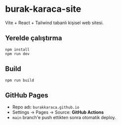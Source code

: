 # burak-karaca-site

Vite + React + Tailwind tabanlı kişisel web sitesi.

## Yerelde çalıştırma
```
npm install
npm run dev
```

## Build
```
npm run build
```

## GitHub Pages
- Repo adı: `burakkaraca.github.io`
- Settings → Pages → Source: **GitHub Actions**
- `main` branch'e push ettikten sonra otomatik deploy.